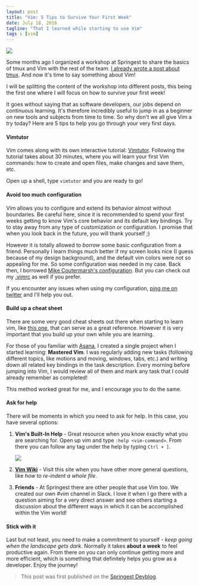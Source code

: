 ```yaml
---
layout: post
title: "Vim: 5 Tips to Survive Your First Week"
date: July 18, 2016
tagline: "That I learned while starting to use Vim"
tags : [vim]
---
```


![][vim-logo]

Some months ago I organized a workshop at Springest to share the basics of tmux and Vim with the rest of the team. [I already wrote a post about tmux](http://www.miriamtocino.com/articles/tmux-configuration-from-scratch). And now it's time to say something about Vim!

I will be splitting the content of the workshop into different posts, this being the first one where I will focus on how to survive your first week!

It goes without saying that as software developers, our jobs depend on continuous learning. It's therefore incredibly useful to jump in as a beginner on new tools and subjects from time to time. So why don't we all give Vim a try today? Here are 5 tips to help you go through your very first days.

#### Vimtutor

Vim comes along with its own interactive tutorial: [Vimtutor](http://linuxcommand.org/man_pages/vimtutor1.html). Following the tutorial takes about 30 minutes, where you will learn your first Vim commands: how to create and open files, make changes and save them, etc.

Open up a shell, type `vimtutor` and you are ready to go!

#### Avoid too much configuration

Vim allows you to configure and extend its behavior almost without boundaries. Be careful here, since it is recommended to spend your first weeks getting to know Vim's core behavior and its default key bindings. Try to stay away from any type of customization or configuration. I promise that when you look back in the future, you will thank yourself ;)

However it is totally allowed to _borrow_ some basic configuration from a friend. Personally I learn things much better if my screen looks nice (I guess because of my design background), and the default vim colors were not so appealing for me. So some configuration was needed in my case. Back then, I borrowed [Mike Coutermarsh's configuration](https://github.com/mscoutermarsh/dotfiles/blob/master/vimrc). But you can check out my [.vimrc](https://github.com/miriamtocino/dotfiles/blob/master/vimrc) as well if you prefer.

If you encounter any issues when using my configuration, [ping me on twitter](https://twitter.com/miriamtocino) and I'll help you out.

#### Build up a cheat sheet

There are some very good cheat sheets out there when starting to learn vim, like [this one](http://www.viemu.com/a_vi_vim_graphical_cheat_sheet_tutorial.html), that can serve as a great reference. However it is very important that you build up your own while you are learning.

For those of you familiar with [Asana](https://asana.com/), I created a single project when I started learning: **Mastered Vim**. I was regularly adding new tasks (following different topics, like motions and moving, windows, tabs, etc.) and writing down all related key bindings in the task description. Every morning before jumping into Vim, I would review all of them and mark any task that I could already remember as completed!

This method worked great for me, and I encourage you to do the same.

#### Ask for help

There will be moments in which you need to ask for help. In this case, you have several options:

1. **Vim's Built-In Help** - Great resource when you know exactly what you are searching for. Open up vim and type `:help <vim-command>`. From there you can follow any tag under the help by typing `Ctrl + ]`.

    [![](http://img.springe.st/20160718-xz9h4.png)](http://img.springe.st/20160718-xz9h4.png)

2. **[Vim Wiki](http://vim.wikia.com/)** - Visit this site when you have other more general questions, like _how to re-indent a whole file_.

3. **Friends** - At Springest there are other people that use Vim too. We created our own _#vim_ channel in Slack. I love it when I go there with a question aiming for a very direct answer and see others starting a discussion about the different ways in which it can be accomplished within the Vim world!

#### Stick with it

Last but not least, you need to make a commitment to yourself - _keep going when the landscape gets dark_. Normally it takes **about a week** to feel productive again. From there on you can only continue getting more and more efficient, which is something that definitely helps you grow as a developer. Enjoy the journey!

> This post was first published on the [Springest Devblog](http://devblog.springest.com/vim-5-tips-to-survive-your-first-week).

[vim-logo]: http://miriamtocino.github.io/images/posts/vim-logo.svg
